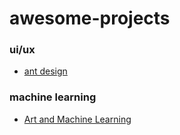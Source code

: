 # awesome-projects

### ui/ux
* [ant design](https://ant.design/)

### machine learning
* [Art and Machine Learning](https://github.com/hopelessoptimism/interactive-art-resources)
